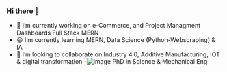 ### Hi there 👋
- 🔭 I’m currently working on e-Commerce, and Project Managment Dashboards Full Stack MERN
- 😄 I’m currently learning MERN, Data Science (Python-Webscraping) & IA
- 🤔 I’m looking to collaborate on Industry 4.0, Additive Manufacturing, IOT & digital transformation
-![image](https://user-images.githubusercontent.com/75273092/191351734-44df408b-0164-4fea-953a-2588c9a86648.png) PhD in Science & Mechanical Eng
<!--

-->












